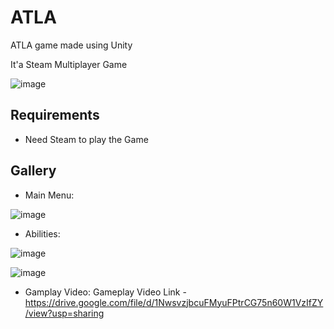 # ATLA
ATLA game made using Unity

It'a Steam Multiplayer Game

![image](https://user-images.githubusercontent.com/83279100/170812718-9f4d7af9-64af-4f06-abc9-ac6d15b9c262.png)

## Requirements

- Need Steam to play the Game


## Gallery

- Main Menu: 

![image](https://user-images.githubusercontent.com/83279100/170812737-78a6053b-baa5-4afd-ac6f-a786f6d04157.png)

- Abilities:

![image](https://user-images.githubusercontent.com/83279100/170812756-af8f0584-4c19-4fef-ac5e-560da995e43b.png)

![image](https://user-images.githubusercontent.com/83279100/170812767-9edd5669-3bc2-43e5-ae1d-2f129b62dbf7.png)

- Gamplay Video: Gameplay Video Link - https://drive.google.com/file/d/1NwsvzjbcuFMyuFPtrCG75n60W1VzIfZY/view?usp=sharing
